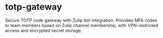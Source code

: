 # totp-gateway
Secure TOTP code gateway with Zulip bot integration. Provides MFA codes to team members based on Zulip channel membership, with VPN-restricted access and encrypted secret storage.
